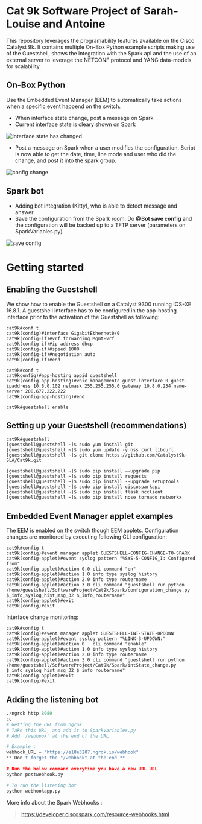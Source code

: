 # Cat 9k Software Project of Sarah-Louise and Antoine

This repository leverages the programability features available on the Cisco Catalyst 9k. It contains multiple On-Box Python example scripts making use of the Guestshell, shows the integration with the Spark api and the use of an external server to leverage the NETCONF protocol and YANG data-models for scalability.  

## On-Box Python

Use the Embedded Event Manager (EEM) to automatically take actions when a specific event happend on the switch.  

* When interface state change, post a message on Spark
* Current interface state is cleary shown on Spark

![Interface state has changed](https://i.imgur.com/OtVRopE.png)

* Post a message on Spark when a user modifies the configuration. Script is now able to get the date, time, line mode and user who did the change, and post it into the spark group.

![config change](https://i.imgur.com/Yag4Wj8.png)


## Spark bot 

* Adding bot integration (Kitty), who is able to detect message and answer
* Save the configuration from the Spark room. Do __@Bot save config__ and the configuration will be backed up to a TFTP server (parameters on SparkVariables.py)

![save config](https://i.imgur.com/gxZNulb.png)


# Getting started

## Enabling the Guestshell

We show how to enable the Guestshell on a Catalyst 9300 running IOS-XE 16.8.1. A guestshell interface has to be configured in the app-hosting interface prior to the activation of the Guestshell as following:

```
cat9k#conf t
cat9k(config)#interface GigabitEthernet0/0
cat9k(config-if)#vrf forwarding Mgmt-vrf
cat9k(config-if)#ip address dhcp
cat9k(config-if)#speed 1000
cat9k(config-if)#negotiation auto
cat9k(config-if)#end

cat9k#conf t
cat9kconfig)#app-hosting appid guestshell 
cat9k(config-app-hosting)#vnic managementc guest-interface 0 guest-ipaddress 10.8.0.102 netmask 255.255.255.0 gateway 10.8.0.254 name-server 208.677.222.222
cat9k(config-app-hosting)#end

cat9k#guestshell enable

```

## Setting up your Guestshell (recommendations)

```
cat9k#guestshell
[guestshell@guestshell ~]$ sudo yum install git
[guestshell@guestshell ~]$ sudo yum update -y nss curl libcurl
[guestshell@guestshell ~]$ git clone https://github.com/Catalyst9k-SLA/Cat9k.git

[guestshell@guestshell ~]$ sudo pip install —-upgrade pip
[guestshell@guestshell ~]$ sudo pip install requests
[guestshell@guestshell ~]$ sudo pip install --upgrade setuptools
[guestshell@guestshell ~]$ sudo pip install ciscosparkapi
[guestshell@guestshell ~]$ sudo pip install flask ncclient
[guestshell@guestshell ~]$ sudo pip install nose tornado networkx

```

## Embedded Event Manager applet examples

The EEM is enabled on the switch though EEM applets. Configuration changes are monitored by executing following CLI configuration:

```
cat9k#config t
cat9k(config)#event manager applet GUESTSHELL-CONFIG-CHANGE-TO-SPARK
cat9k(config-applet)#event syslog pattern "%SYS-5-CONFIG_I: Configured from"
cat9k(config-applet)#action 0.0 cli command "en"
cat9k(config-applet)#action 1.0 info type syslog history
cat9k(config-applet)#action 2.0 info type routername
cat9k(config-applet)#action 3.0 cli command "guestshell run python /home/guestshell/SoftwareProject/Cat9k/Spark/configuration_change.py $_info_syslog_hist_msg_32 $_info_routername"
cat9k(config-applet)#exit
cat9k(config)#exit

```

Interface change monitoring:

```
cat9k#config t
cat9k(config)#event manager applet GUESTSHELL-INT-STATE-UPDOWN
cat9k(config-applet)#event syslog pattern "%LINK-3-UPDOWN:"
cat9k(config-applet)#action 0   cli command "enable"
cat9k(config-applet)#action 1.0 info type syslog history
cat9k(config-applet)#action 2.0 info type routername
cat9k(config-applet)#action 3.0 cli command "guestshell run python /home/guestshell/SoftwareProject/Cat9k/Spark/intState_change.py $_info_syslog_hist_msg_32 $_info_routername"
cat9k(config-applet)#exit
cat9k(config)#exit

```

## Adding the listening bot

```python
./ngrok http 8080
cc
# Getting the URL from ngrok
# Take this URL, and add it to SparkVariables.py
# Add '/webhook' at the end of the URL

# Example :
webhook_URL = "https://e18e3287.ngrok.io/webhook"
** Don't forget the "/webhook" at the end **

# Run the below command everytime you have a new URL URL
python postwebhook.py

# To run the listening bot
python webhookapp.py
```

More info about the Spark Webhooks :

> https://developer.ciscospark.com/resource-webhooks.html
